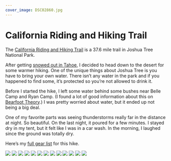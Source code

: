 ```yaml
---
cover_image: DSC02860.jpg
---
```


# California Riding and Hiking Trail

The [California Riding and Hiking Trail](https://www.hikingproject.com/trail/7016900/california-riding-and-hiking-trail) is a 37.6 mile trail in Joshua Tree National Park.

After getting [snowed out in Tahoe](/tahoe-rim-trail), I decided to head down to the desert for some warmer hiking. One of the unique things about Joshua Tree is you have to bring your own water. There isn’t any water in the park and if you happened to find some, it’s protected so you’re not allowed to drink it.

Before I started the hike, I left some water behind some bushes near Belle Camp and Ryan Camp. (I found a lot of good information about this on [Bearfoot Theory](https://bearfoottheory.com/joshua-tree-backpacking-california-hiking-riding-trail/).) I was pretty worried about water, but it ended up not being a big deal.

One of my favorite parts was seeing thunderstorms really far in the distance at night. So beautiful. On the last night, it poured for a few minutes. I stayed dry in my tent, but it felt like I was in a car wash. In the morning, I laughed since the ground was totally dry.

Here’s my [full gear list](https://lighterpack.com/r/9m6flr) for this hike.

<photo-row>
  <img src="DSC02860.jpg">
  <img src="DSC02862.jpg">
</photo-row>
<photo-row>
  <img src="DSC02864.jpg">
  <img src="DSC02868.jpg">
  <img src="DSC02869.jpg">
</photo-row>
<photo-row>
  <img src="DSC02871.jpg">
</photo-row>
<photo-row>
  <img src="DSC02872.jpg">
</photo-row>
<photo-row>
  <img src="DSC02873.jpg">
</photo-row>
<photo-row>
  <img src="DSC02875.jpg">
  <img src="DSC02877.jpg">
</photo-row>
<photo-row>
  <img src="DSC02879.jpg">
  <img src="DSC02880.jpg">
  <img src="DSC02883.jpg">
</photo-row>
